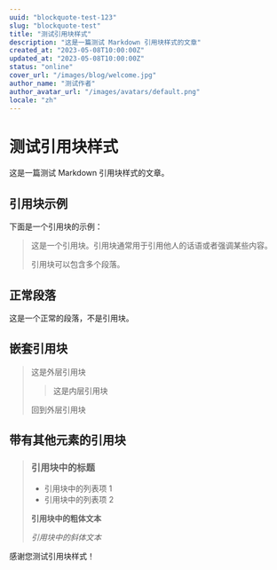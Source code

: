```yaml
---
uuid: "blockquote-test-123"
slug: "blockquote-test"
title: "测试引用块样式"
description: "这是一篇测试 Markdown 引用块样式的文章"
created_at: "2023-05-08T10:00:00Z"
updated_at: "2023-05-08T10:00:00Z"
status: "online"
cover_url: "/images/blog/welcome.jpg"
author_name: "测试作者"
author_avatar_url: "/images/avatars/default.png"
locale: "zh"
---
```


# 测试引用块样式

这是一篇测试 Markdown 引用块样式的文章。

## 引用块示例

下面是一个引用块的示例：

> 这是一个引用块。引用块通常用于引用他人的话语或者强调某些内容。
> 
> 引用块可以包含多个段落。

## 正常段落

这是一个正常的段落，不是引用块。

## 嵌套引用块

> 这是外层引用块
> 
> > 这是内层引用块
> 
> 回到外层引用块

## 带有其他元素的引用块

> ### 引用块中的标题
> 
> - 引用块中的列表项 1
> - 引用块中的列表项 2
> 
> **引用块中的粗体文本**
> 
> *引用块中的斜体文本*

感谢您测试引用块样式！
